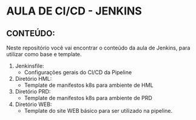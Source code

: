 # AULA DE CI/CD - JENKINS

## CONTEÚDO:
Neste repositório você vai encontrar o conteúdo da aula de Jenkins, para utilizar como base e template.

1. Jenkinsfile:
    * Configurações gerais do CI/CD da Pipeline
2. Diretório HML:
    * Template de manifestos k8s para ambiente de HML
3. Diretório PRD:
    * Template de manifestos k8s para ambiente de PRD
4. Diretório WEB:
    * Template do site WEB básico para ser utilizado na pipeline.

